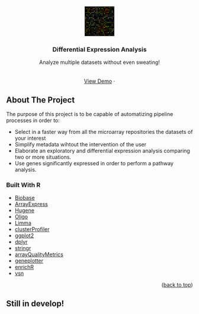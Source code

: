 <div id="top"></div>
<!--



-->
[![Contributors][contributors-shield]][contributors-url]
[![Forks][forks-shield]][forks-url]
[![Stargazers][stars-shield]][stars-url]
[![Issues][issues-shield]][issues-url]
[![MIT License][license-shield]][license-url]
[![LinkedIn][linkedin-shield]][linkedin-url]



<!-- PROJECT LOGO -->
<br />
<div align="center">
  <a href="https://github.com/Gero1999/code/new/main/R/DEA">
    <img src="DNA_microarray.svg" alt="Logo" width="80" height="80">
  </a>

  <h3 align="center">Differential Expression Analysis</h3>

  <p align="center">
    Analyze multiple datasets without even sweating!
    <br />
    <br />
    <br />
    <a href="https://github.com/Gero1999/code/tree/main/R/DEA">View Demo</a>
    ·
  </p>
</div>



<!-- ABOUT THE PROJECT -->
## About The Project


The purpose of this project is to be capable of automatizing pipeline processes in order to:

* Select in a faster way from all the microarray repositories the datasets of your interest
* Simplify metadata wihtout the intervention of the user
* Elaborate an exploratory and differential expression analysis comparing two or more situations.
* Use genes significantly expressed in order to perform a pathway analysis.


### Built With R

* [Biobase]()
* [ArrayExpress]()
* [Hugene]()
* [Oligo]()
* [Limma]()
* [clusterProfiler]()
* [ggplot2]()
* [dplyr]()
* [stringr]()
* [arrayQualityMetrics]()
* [geneplotter]()
* [enrichR]()
* [vsn]()



<p align="right">(<a href="#top">back to top</a>)</p>



<!-- STILL IN DEVELOP! -->




<!-- USAGE EXAMPLES -->
## Still in develop!




